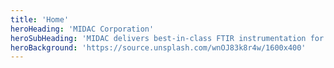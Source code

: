 ```yaml
---
title: 'Home'
heroHeading: 'MIDAC Corporation'
heroSubHeading: 'MIDAC delivers best-in-class FTIR instrumentation for industrial process monitoring and scientific applications'
heroBackground: 'https://source.unsplash.com/wnOJ83k8r4w/1600x400'
---
```

['images/jason-blackeye-1191801-unsplash.jpg']: #
